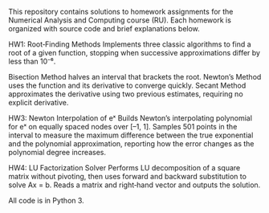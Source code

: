 This repository contains solutions to homework assignments for the Numerical Analysis and Computing course (RU). Each homework is organized with source code and brief explanations below.

HW1: Root‑Finding Methods
Implements three classic algorithms to find a root of a given function, stopping when successive approximations differ by less than 10⁻⁶.

Bisection Method halves an interval that brackets the root.
Newton’s Method uses the function and its derivative to converge quickly.
Secant Method approximates the derivative using two previous estimates, requiring no explicit derivative.

HW3: Newton Interpolation of eˣ
Builds Newton’s interpolating polynomial for eˣ on equally spaced nodes over [–1, 1]. Samples 501 points in the interval to measure the maximum difference between the true exponential and the polynomial approximation, reporting how the error changes as the polynomial degree increases.

HW4: LU Factorization Solver
Performs LU decomposition of a square matrix without pivoting, then uses forward and backward substitution to solve Ax = b. Reads a matrix and right‑hand vector and outputs the solution.

All code is in Python 3. 
